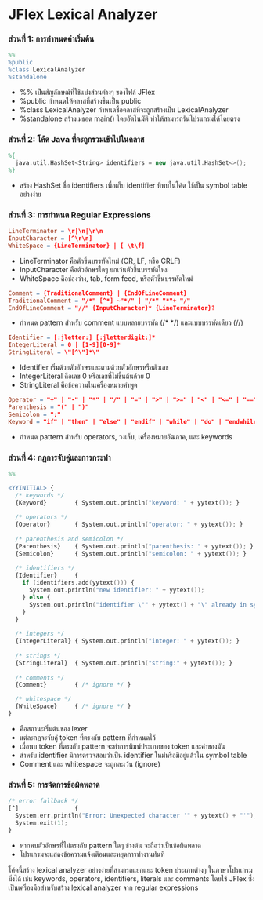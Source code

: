 # JFlex Lexical Analyzer
### ส่วนที่ 1: การกำหนดค่าเริ่มต้น
```flex
%%
%public
%class LexicalAnalyzer
%standalone
```
- %% เป็นสัญลักษณ์ที่ใช้แบ่งส่วนต่างๆ ของไฟล์ JFlex
-  %public กำหนดให้คลาสที่สร้างขึ้นเป็น public
-  %class LexicalAnalyzer กำหนดชื่อคลาสที่จะถูกสร้างเป็น LexicalAnalyzer
-  %standalone สร้างเมธอด main() โดยอัตโนมัติ ทำให้สามารถรันโปรแกรมได้โดยตรง

### ส่วนที่ 2: โค้ด Java ที่จะถูกรวมเข้าไปในคลาส
```flex
%{
  java.util.HashSet<String> identifiers = new java.util.HashSet<>();
%}
```

- สร้าง HashSet ชื่อ identifiers เพื่อเก็บ identifier ที่พบในโค้ด ใช้เป็น symbol table อย่างง่าย

### ส่วนที่ 3: การกำหนด Regular Expressions

```flex
LineTerminator = \r|\n|\r\n
InputCharacter = [^\r\n]
WhiteSpace = {LineTerminator} | [ \t\f]
```
- LineTerminator คือตัวขึ้นบรรทัดใหม่ (CR, LF, หรือ CRLF)
- InputCharacter คือตัวอักษรใดๆ ยกเว้นตัวขึ้นบรรทัดใหม่
- WhiteSpace คือช่องว่าง, tab, form feed, หรือตัวขึ้นบรรทัดใหม่

```flex
Comment = {TraditionalComment} | {EndOfLineComment}
TraditionalComment = "/*" [^*] ~"*/" | "/*" "*"+ "/"
EndOfLineComment = "//" {InputCharacter}* {LineTerminator}?
```
- กำหนด pattern สำหรับ comment แบบหลายบรรทัด (/* */) และแบบบรรทัดเดียว (//)

```flex
Identifier = [:jletter:] [:jletterdigit:]*
IntegerLiteral = 0 | [1-9][0-9]*
StringLiteral = \"[^\"]*\"
```
- Identifier เริ่มด้วยตัวอักษรและตามด้วยตัวอักษรหรือตัวเลข
- IntegerLiteral คือเลข 0 หรือเลขที่ไม่ขึ้นต้นด้วย 0
- StringLiteral คือข้อความในเครื่องหมายคำพูด

```flex
Operator = "+" | "-" | "*" | "/" | "=" | ">" | ">=" | "<" | "<=" | "==" | "++" | "--"
Parenthesis = "(" | ")"
Semicolon = ";"
Keyword = "if" | "then" | "else" | "endif" | "while" | "do" | "endwhile" | "print" | "newline" | "read"
```
- กำหนด pattern สำหรับ operators, วงเล็บ, เครื่องหมายอัฒภาค, และ keywords
### ส่วนที่ 4: กฎการจับคู่และการกระทำ
```flex
%%

<YYINITIAL> {
  /* keywords */
  {Keyword}        { System.out.println("keyword: " + yytext()); }
  
  /* operators */
  {Operator}       { System.out.println("operator: " + yytext()); }
  
  /* parenthesis and semicolon */
  {Parenthesis}    { System.out.println("parenthesis: " + yytext()); }
  {Semicolon}      { System.out.println("semicolon: " + yytext()); }
  
  /* identifiers */
  {Identifier}     {
    if (identifiers.add(yytext())) {
      System.out.println("new identifier: " + yytext());
    } else {
      System.out.println("identifier \"" + yytext() + "\" already in symbol table");
    }
  }
  
  /* integers */
  {IntegerLiteral} { System.out.println("integer: " + yytext()); }
  
  /* strings */
  {StringLiteral}  { System.out.println("string:" + yytext()); }
  
  /* comments */
  {Comment}        { /* ignore */ }

  /* whitespace */
  {WhiteSpace}     { /* ignore */ }
}
```
- <YYINITIAL> คือสถานะเริ่มต้นของ lexer
- แต่ละกฎจะจับคู่ token ที่ตรงกับ pattern ที่กำหนดไว้
- เมื่อพบ token ที่ตรงกับ pattern จะทำการพิมพ์ประเภทของ token และค่าของมัน
- สำหรับ identifier มีการตรวจสอบว่าเป็น identifier ใหม่หรือมีอยู่แล้วใน symbol table
- Comment และ whitespace จะถูกละเว้น (ignore)
### ส่วนที่ 5: การจัดการข้อผิดพลาด
```flex
/* error fallback */
[^]                { 
  System.err.println("Error: Unexpected character '" + yytext() + "'");
  System.exit(1);
}
```
- หากพบตัวอักษรที่ไม่ตรงกับ pattern ใดๆ ข้างต้น จะถือว่าเป็นข้อผิดพลาด
- โปรแกรมจะแสดงข้อความแจ้งเตือนและหยุดการทำงานทันที

โค้ดนี้สร้าง lexical analyzer อย่างง่ายที่สามารถแยกแยะ token ประเภทต่างๆ ในภาษาโปรแกรมมิ่งได้ เช่น keywords, operators, identifiers, literals และ comments โดยใช้ JFlex ซึ่งเป็นเครื่องมือสำหรับสร้าง lexical analyzer จาก regular expressions